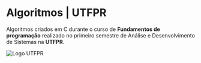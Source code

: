 # Algoritmos | UTFPR
Algoritmos criados em C durante o curso de **Fundamentos de programação** realizado no primeiro semestre de Análise e Desenvolvimento de Sistemas na **UTFPR**.

![Logo UTFPR](https://i0.wp.com/www.pebsp.com/wp-content/uploads/2019/01/logo_utfpr_Easy-Resize.com_.jpg?fit=1280%2C1280&ssl=1 "UTFPR-CP")

